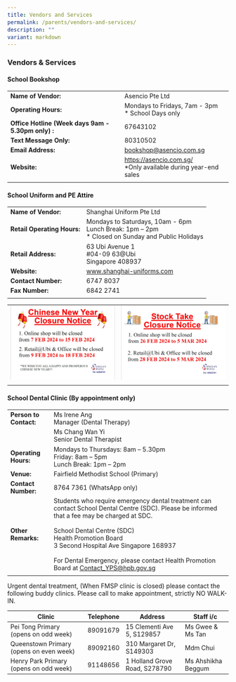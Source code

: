 ```yaml
---
title: Vendors and Services
permalink: /parents/vendors-and-services/
description: ""
variant: markdown
---
```

### Vendors &amp; Services

####  School Bookshop

|  |  |
|---|---|
| **Name of Vendor:** | Asencio Pte Ltd |
| **Operating Hours:** | Mondays to Fridays, 7am - 3pm<br>* School Days only |
| **Office Hotline (Week days 9am - 5.30pm only) :** |67643102  |
| **Text Message Only:** | 80310502 |
| **Email Address:** | bookshop@asencio.com.sg |
| **Website:** | https://asencio.com.sg/<br>\*Only available during year-end sales |
|  |  |

#### School Uniform and PE Attire

|  |  |
|---|---|
| **Name of Vendor:** | Shanghai Uniform Pte Ltd |
| **Retail Operating Hours:** | Mondays to Saturdays, 10am - 6pm<br>Lunch Break: 1pm – 2pm<br>* Closed on Sunday and Public Holidays |
| **Retail Address:** | 63 Ubi Avenue 1<br>#04-09 63@Ubi<br>Singapore 408937 |
| **Website:** | www.shanghai-uniforms.com |
| **Contact Number:** | 6747 8037 |
| **Fax Number:** | 6842 2741 |
|  |  |



|  |  | 
| -------- | -------- |
| ![](/images/Parents/2024/SSU_CNY_Closure_Notice.jpeg)    | ![](/images/Parents/2024/SSU_Stock_take_Closure_Notice.jpeg)     | 
| | |




#### School Dental Clinic (By appointment only)

|  |  |
|---|---|
| **Person to Contact:** | Ms Irene Ang<br>Manager (Dental Therapy)  |
|  | Ms Chang Wan Yi<br>Senior Dental Therapist  |
| **Operating Hours:** | Mondays to Thursdays: 8am – 5.30pm<br>Friday: 8am – 5pm<br>Lunch Break: 1pm – 2pm<br> |
| **Venue:** | Fairfield Methodist School (Primary) |
| **Contact Number:** | 8764 7361 (WhatsApp only) |
| **Other Remarks:** | Students who require emergency dental treatment can contact School Dental Centre (SDC). Please be informed that a fee may be charged at SDC.<br><br>School Dental Centre (SDC)<br>Health Promotion Board<br>3 Second Hospital Ave Singapore 168937<br><br>For Dental Emergency, please contact Health Promotion Board at [Contact\_YPS@hpb.gov.sg](mailto:Contact_YPS@hpb.gov.sg)
|  |  |

Urgent dental treatment, (When FMSP clinic is closed) please contact the following buddy clinics. Please call to make appointment, strictly NO WALK-IN.



| Clinic | Telephone | Address | Staff i/c |
|---|---|---|---|
| Pei Tong Primary<br>(opens on odd week) | 89091679 | 15 Clementi Ave 5, S129857 | Ms Gwee &amp; Ms Tan |
| Queenstown Primary (opens on even week) | 89092160 | 310 Margaret Dr, S149303 | Mdm Chui |
| Henry Park Primary<br>(opens on odd week) | 91148656 | 1 Holland Grove Road, S278790 | Ms Ahshikha Beggum |